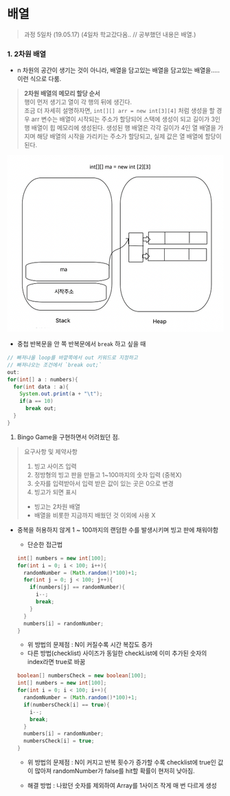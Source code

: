 배열
=========

> 과정 5일차 (19.05.17)
> (4일차 학교갔다옴.. // 공부했던 내용은 배열.)

### 1. 2차원 배열

- n 차원의 공간이 생기는 것이 아니라, 배열을 담고있는 배열을 담고있는 배열을..... 이런 식으로 다룸.

> **2차원 배열의 메모리 할당 순서**
> <br>행이 먼저 생기고 열이 각 행의 뒤에 생긴다.
> <br>조금 더 자세히 설명하자면, `int[][] arr = new int[3][4]` 처럼 생성을 할 경우 arr 변수는 배열이 시작되는 주소가 할당되어 스택에 생성이 되고 길이가 3인 행 배열이 힙 메모리에 생성된다.
> 생성된 행 배열은 각각 길이가 4인 열 배열을 가지며 해당 배열의 시작을 가리키는 주소가 할당되고, 실제 값은 열 배열에 할당이 된다.


!["다차원 배열 메모리구조"](../assets/multi_array_memory.png)

- 중첩 반복문을 안 쪽 반복문에서 `break` 하고 싶을 때
```java
// 빠져나올 loop를 바깥쪽에서 out 키워드로 지정하고 
// 빠져나오는 조건에서 `break out;`
out:
for(int[] a : numbers){
  for(int data : a){
    System.out.print(a + "\t");
    if(a == 10)
      break out;
  }
}
```

1. Bingo Game을 구현하면서 어려웠던 점.
> 요구사항 및 제약사항
> 1. 빙고 사이즈 입력
> 2. 정방형의 빙고 판을 만들고 1~100까지의 숫자 입력 (중복X)
> 3. 숫자를 입력받아서 입력 받은 값이 있는 곳은 0으로 변경
> 4. 빙고가 되면 표시
> - 빙고는 2차원 배열
> - 배열을 비롯한 지금까지 배웠던 것 이외에 사용 X

- 중복을 허용하지 않게 1 ~ 100까지의 랜덤한 수를 발생시키며 빙고 판에 채워야함
  - 단순한 접근법
  ```java
  int[] numbers = new int[100];
  for(int i = 0; i < 100; i++){
    randomNumber = (Math.random()*100)+1;
    for(int j = 0; j < 100; j++){
      if(numbers[j] == randomNumber){
        i--;
        break;
      }
    }
    numbers[i] = randomNumber;
  }
  ```

  - 위 방법의 문제점 : N이 커질수록 시간 복잡도 증가
  - 다른 방법(checklist) 사이즈가 동일한 checkList에 이미 추가된 숫자의 index라면 true로 바꿈
  ```java
  boolean[] numbersCheck = new boolean[100];
  int[] numbers = new int[100];
  for(int i = 0; i < 100; i++){
    randomNumber = (Math.random()*100)+1;
    if(numbersCheck[i] == true){
      i--;
      break;
    }
    numbers[i] = randomNumber;
    numbersCheck[i] = true;
  }
  ```
  - 위 방법의 문제점 : N이 커지고 반복 횟수가 증가할 수록 checklist에 true인 값이 많아져 randomNumber가 false를 hit할 확률이 현저히 낮아짐.

  - 해결 방법 : 나왔던 숫자를 제외하여 Array를 1사이즈 작게 매 번 다르게 생성

